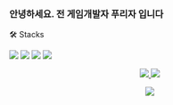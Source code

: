 ### 안녕하세요. 전 게임개발자 푸리자 입니다

🛠️ Stacks

<img src="https://img.shields.io/badge/UnrealEngine-0E1128?style=flat-square&logo=unrealengine&logoColor=white"/> <img src="https://img.shields.io/badge/Unity-FFFFFF?style=flat-square&logo=unity&logoColor=black"/>  <img src="https://img.shields.io/badge/Java-007396?style=flat-square&logo=Java&logoColor=white"/> <img src="https://img.shields.io/badge/Csharp-239120?style=flat-square&logo=csharp&logoColor=white"/>

<p align="center"><a href="#">
    <img src="https://github-readme-stats.vercel.app/api?username=ojs4228&show_icons=true&include_all_commits=true&line_height=33&count_private=true&theme=nord"/>
    <img src="https://github-readme-stats.vercel.app/api/top-langs?username=ojs4228&langs_count=4&count_private=true&theme=nord"/>
</a><br></p>


<p align="center"><a href="#">
    <img src="http://github-profile-trophy.vercel.app/?username=ojs4228&margin-w=28&margin-h=15&theme=nord" />
</a></p>
